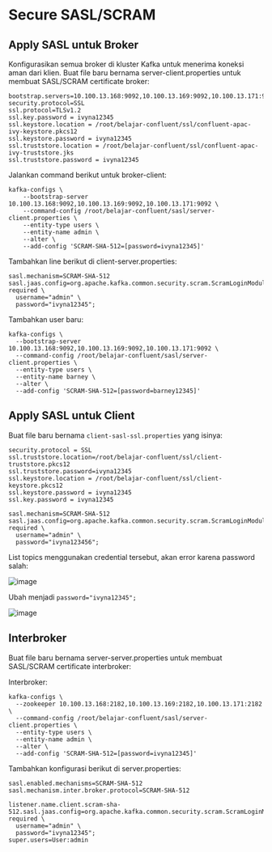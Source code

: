 # Secure SASL/SCRAM

## Apply SASL untuk Broker

Konfigurasikan semua broker di kluster Kafka untuk menerima koneksi aman dari klien. Buat file baru bernama server-client.properties untuk membuat SASL/SCRAM certificate broker:

```
bootstrap.servers=10.100.13.168:9092,10.100.13.169:9092,10.100.13.171:9092
security.protocol=SSL
ssl.protocol=TLSv1.2
ssl.key.password = ivyna12345
ssl.keystore.location = /root/belajar-confluent/ssl/confluent-apac-ivy-keystore.pkcs12
ssl.keystore.password = ivyna12345
ssl.truststore.location = /root/belajar-confluent/ssl/confluent-apac-ivy-truststore.jks
ssl.truststore.password = ivyna12345
```

Jalankan command berikut untuk broker-client:

```
kafka-configs \
    --bootstrap-server 10.100.13.168:9092,10.100.13.169:9092,10.100.13.171:9092 \
    --command-config /root/belajar-confluent/sasl/server-client.properties \
    --entity-type users \
    --entity-name admin \
    --alter \
    --add-config 'SCRAM-SHA-512=[password=ivyna12345]'
```

Tambahkan line berikut di client-server.properties:

```
sasl.mechanism=SCRAM-SHA-512
sasl.jaas.config=org.apache.kafka.common.security.scram.ScramLoginModule required \
  username="admin" \
  password="ivyna12345";
```

Tambahkan user baru:

```
kafka-configs \
  --bootstrap-server 10.100.13.168:9092,10.100.13.169:9092,10.100.13.171:9092 \
  --command-config /root/belajar-confluent/sasl/server-client.properties \
  --entity-type users \
  --entity-name barney \
  --alter \
  --add-config 'SCRAM-SHA-512=[password=barney12345]'
```

## Apply SASL untuk Client

Buat file baru bernama `client-sasl-ssl.properties` yang isinya:

```
security.protocol = SSL
ssl.truststore.location=/root/belajar-confluent/ssl/client-truststore.pkcs12
ssl.truststore.password=ivyna12345
ssl.keystore.location = /root/belajar-confluent/ssl/client-keystore.pkcs12
ssl.keystore.password = ivyna12345
ssl.key.password = ivyna12345

sasl.mechanism=SCRAM-SHA-512
sasl.jaas.config=org.apache.kafka.common.security.scram.ScramLoginModule required \
  username="admin" \
  password="ivyna123456";
```

List topics menggunakan credential tersebut, akan error karena password salah:

![image](https://github.com/user-attachments/assets/0397d5b7-bfdc-4d81-8931-f7faa6122eda)

Ubah menjadi `password="ivyna12345";`

![image](https://github.com/user-attachments/assets/12e8cb38-3188-4f78-894d-1a8a2bd30a9f)

## Interbroker

Buat file baru bernama server-server.properties untuk membuat SASL/SCRAM certificate interbroker:

Interbroker:

```
kafka-configs \
  --zookeeper 10.100.13.168:2182,10.100.13.169:2182,10.100.13.171:2182 \
  --command-config /root/belajar-confluent/sasl/server-client.properties \
  --entity-type users \
  --entity-name admin \
  --alter \
  --add-config 'SCRAM-SHA-512=[password=ivyna12345]'
```



Tambahkan konfigurasi berikut di server.properties:

```
sasl.enabled.mechanisms=SCRAM-SHA-512
sasl.mechanism.inter.broker.protocol=SCRAM-SHA-512

listener.name.client.scram-sha-512.sasl.jaas.config=org.apache.kafka.common.security.scram.ScramLoginModule required \
  username="admin" \
  password="ivyna12345";
super.users=User:admin
```



